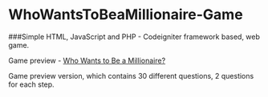 WhoWantsToBeaMillionaire-Game
=============================


###Simple HTML, JavaScript and PHP - Codeigniter framework based, web game.

Game preview - [Who Wants to Be a Millionaire?](http://whowantstobeamillionaire.t15.org/ "Who Wants to Be a Millionaire? - Game")

Game preview version, which contains 30 different questions, 2 questions for each step.
